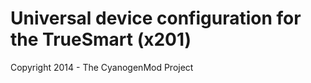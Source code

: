 Universal device configuration for the TrueSmart (x201)
===============================

Copyright 2014 - The CyanogenMod Project
